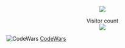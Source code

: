 <p align="center">
  <img src="https://github-readme-stats-git-masterrstaa-rickstaa.vercel.app/api?username=dolbolesya&title_color=e07eed&text_color=9f9f9f&show_icons=true&bg_color=00000000&hide_border=true&hide_title=false&icon_color=e07eed&hide_title=true&count_private=true" />
</p>
<p align="center"> 
  Visitor count<br>
  <img src="https://profile-counter.glitch.me/dolbolesya/count.svg" />
</p>

![CodeWars](https://www.codewars.com/packs/assets/logo.61192cf7.svg) [CodeWars](https://www.codewars.com/users/dolbolesya)

<!--
**dolbolesya/dolbolesya** is a ✨ _special_ ✨ repository because its `README.md` (this file) appears on your GitHub profile.
